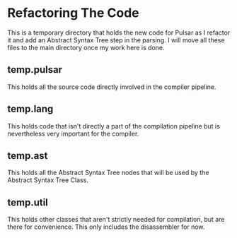 # Refactoring The Code

This is a temporary directory that holds the new code for Pulsar as I refactor it and add an Abstract Syntax Tree step in the parsing. I will move all these files to the main directory once my work here is done.

## temp.pulsar
This holds all the source code directly involved in the compiler pipeline.

## temp.lang
This holds code that isn't directly a part of the compilation pipeline but is nevertheless very important for the compiler.

## temp.ast
This holds all the Abstract Syntax Tree nodes that will be used by the Abstract Syntax Tree Class.

## temp.util
This holds other classes that aren't strictly needed for compilation, but are there for convenience. This only includes the disassembler for now.